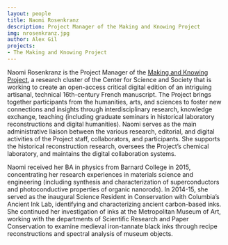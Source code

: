 ```yaml
---
layout: people
title: Naomi Rosenkranz
description: Project Manager of the Making and Knowing Project
img: nrosenkranz.jpg
author: Alex Gil
projects:
- The Making and Knowing Project
---
```


Naomi Rosenkranz is the Project Manager of the [Making and Knowing Project](http://www.makingandknowing.org/), a research cluster of the Center for Science and Society that is working to create an open-access critical digital edition of an intriguing artisanal, technical 16th-century French manuscript. The Project brings together participants from the humanities, arts, and sciences to foster new connections and insights through interdisciplinary research, knowledge exchange, teaching (including graduate seminars in historical laboratory reconstructions and digital humanities). 
Naomi serves as the main administrative liaison between the various research, editorial, and digital activities of the Project staff, collaborators, and participants. She supports the historical reconstruction research, oversees the Project’s chemical laboratory, and maintains the digital collaboration systems. 

Naomi received her BA in physics from Barnard College in 2015, concentrating her research experiences in materials science and engineering (including synthesis and characterization of superconductors and photoconductive properties of organic nanorods). In 2014-15, she served as the inaugural Science Resident in Conservation with Columbia’s Ancient Ink Lab, identifying and characterizing ancient carbon-based inks. She continued her investigation of inks at the Metropolitan Museum of Art, working with the departments of Scientific Research and Paper Conservation to examine medieval iron-tannate black inks through recipe reconstructions and spectral analysis of museum objects.